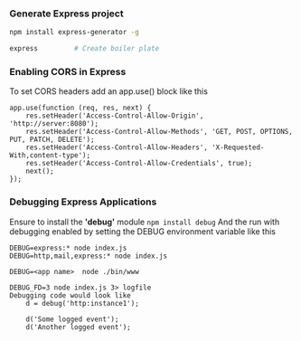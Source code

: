 ### Generate Express project
```bash
npm install express-generator -g

express         # Create boiler plate
```
### Enabling CORS in Express
To set CORS headers add an app.use() block like this
```
app.use(function (req, res, next) {
    res.setHeader('Access-Control-Allow-Origin', 'http://server:8080');
    res.setHeader('Access-Control-Allow-Methods', 'GET, POST, OPTIONS, PUT, PATCH, DELETE');
    res.setHeader('Access-Control-Allow-Headers', 'X-Requested-With,content-type');
    res.setHeader('Access-Control-Allow-Credentials', true);
    next();
});
```
### Debugging Express Applications
Ensure to install the **'debug'** module
`npm install debug`
And the run with debugging enabled by setting the DEBUG environment variable like this
```
DEBUG=express:* node index.js
DEBUG=http,mail,express:* node index.js

DEBUG=<app name>  node ./bin/www

DEBUG_FD=3 node index.js 3> logfile
Debugging code would look like
    d = debug('http:instance1');

    d('Some logged event');
    d('Another logged event');
```